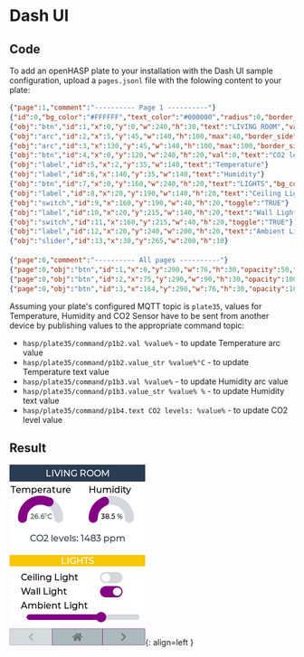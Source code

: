 
<h1>Dash UI</h1>

<h2>Code</h2>

To add an openHASP plate to your installation with the Dash UI sample configuration, upload a `pages.jsonl` file with the folowing content to your plate:

```json
{"page":1,"comment":"---------- Page 1 ----------"}
{"id":0,"bg_color":"#FFFFFF","text_color":"#000000","radius":0,"border_side":0}
{"obj":"btn","id":1,"x":0,"y":0,"w":240,"h":30,"text":"LIVING ROOM","value_font":22,"bg_color":"#2C3E50","text_color":"#FFFFFF","radius":0,"border_side":0}
{"obj":"arc","id":2,"x":5,"y":45,"w":140,"h":100,"max":40,"border_side":0,"type":0,"rotation":0,"start_angle":180,"end_angle":0,"start_angle1":180,"value_font":12,"value_ofs_x":-19,"value_ofs_y":-4,"bg_opa":0}
{"obj":"arc","id":3,"x":130,"y":45,"w":140,"h":100,"max":100,"border_side":0,"type":0,"start_angle":180,"end_angle":0,"start_angle1":180,"value_font":12,"value_color":"#000000","value_ofs_x":-19,"value_ofs_y":-4,"bg_opa":0}
{"obj":"btn","id":4,"x":0,"y":120,"w":240,"h":20,"val":0,"text":"CO2 levels: ","radius":0,"border_side":0}
{"obj":"label","id":5,"x":2,"y":35,"w":140,"text":"Temperature"}
{"obj":"label","id":6,"x":140,"y":35,"w":140,"text":"Humidity"}
{"obj":"btn","id":7,"x":0,"y":160,"w":240,"h":20,"text":"LIGHTS","bg_color":"#F1C40F","text_color":"#FFFFFF","radius":0,"border_side":0}
{"obj":"label","id":8,"x":20,"y":190,"w":140,"h":20,"text":"Ceiling Light"}
{"obj":"switch","id":9,"x":160,"y":190,"w":40,"h":20,"toggle":"TRUE"}
{"obj":"label","id":10,"x":20,"y":215,"w":140,"h":20,"text":"Wall Light"}
{"obj":"switch","id":11,"x":160,"y":215,"w":40,"h":20,"toggle":"TRUE"}
{"obj":"label","id":12,"x":20,"y":240,"w":200,"h":20,"text":"Ambient Light"}
{"obj":"slider","id":13,"x":30,"y":265,"w":200,"h":10}

{"page":0,"comment":"---------- All pages ----------"}
{"page":0,"obj":"btn","id":1,"x":0,"y":290,"w":76,"h":30,"opacity":50,"text":"\uE141","radius":0,"bg_color":"#34495E","text_color":"#000000"}
{"page":0,"obj":"btn","id":2,"x":75,"y":290,"w":90,"h":30,"opacity":100,"text":"\uE2DC","radius":0,"bg_color":"#34495E","text_color":"#000000"}
{"page":0,"obj":"btn","id":3,"x":164,"y":290,"w":76,"h":30,"opacity":100,"text":"\uF054","radius":0,"bg_color":"#34495E","text_color":"#000000"}
```

Assuming your plate's configured MQTT topic is `plate35`, values for Temperature, Humidity and CO2 Sensor have to be sent from another device by publishing values to the appropriate command topic:

- `hasp/plate35/command/p1b2.val %value%` - to update Temperature arc value
- `hasp/plate35/command/p1b2.value_str %value%°C` - to update Temperature text value
- `hasp/plate35/command/p1b3.val %value%` - to update Humidity arc value 
- `hasp/plate35/command/p1b3.value_str %value% %` - to update Humidity text value
- `hasp/plate35/command/p1b4.text CO2 levels: %value%` - to update CO2 level value

<h2>Result</h2>

![Screenshot](../../assets/images/screenshots/lanbon.png){: align=left }

<div style="clear:both;"></div>

